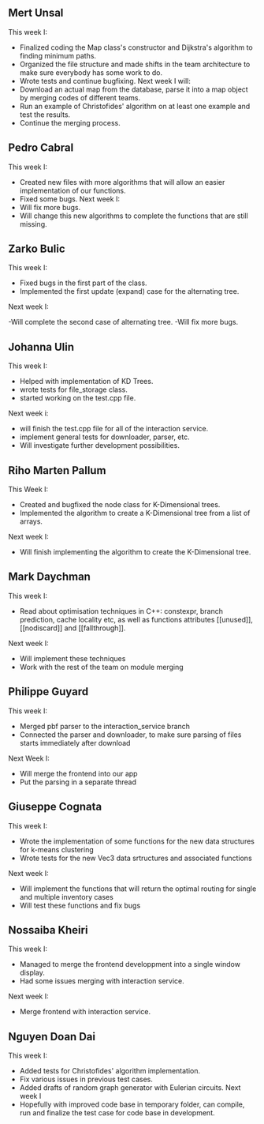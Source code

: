 ## Mert Unsal
This week I:
 - Finalized coding the Map class's constructor and Dijkstra's algorithm to finding minimum paths.
 - Organized the file structure and made shifts in the team architecture to make sure everybody has some work to do.
 - Wrote tests and continue bugfixing.
 Next week I will:
 - Download an actual map from the database, parse it into a map object by merging codes of different teams.
 - Run an example of Christofides' algorithm on at least one example and test the results.
 - Continue the merging process.

## Pedro Cabral
This week I:
 - Created new files with more algorithms that will allow an easier implementation of our functions.
 - Fixed some bugs.
Next week I:
  - Will fix more bugs.
  - Will change this new algorithms to complete the functions that are still missing.

## Zarko Bulic
This week I:
- Fixed bugs in the first part of the class.
- Implemented the first update (expand) case for the alternating tree.

Next week I:

-Will complete the second case of alternating tree.
-Will fix more bugs.


## Johanna Ulin 
This week I:
- Helped with implementation of KD Trees.
- wrote tests for file_storage class.
- started working on the test.cpp file. 

Next week i: 
- will finish the test.cpp file for all of the interaction service. 
- implement general tests for downloader, parser, etc. 
- Will investigate further development possibilities. 

## Riho Marten Pallum
 This Week I:
 - Created and bugfixed the node class for K-Dimensional trees.
 - Implemented the algorithm to create a K-Dimensional tree from a list of arrays.

 Next week I:
 - Will finish implementing the algorithm to create the K-Dimensional tree.

## Mark Daychman
This week I:
- Read about optimisation techniques in C++: constexpr, branch prediction, cache locality etc, as well as  functions attributes [[unused]], [[nodiscard]] and
[[fallthrough]].

Next week I:
- Will implement these techniques
- Work with the rest of the team on module merging

## Philippe Guyard
This week I:

 - Merged pbf parser to the interaction_service branch
 - Connected the parser and downloader, to make sure parsing of files starts immediately after download

Next Week I:
 
 - Will merge the frontend into our app
 - Put the parsing in a separate thread

## Giuseppe Cognata
This week I:
- Wrote the implementation of some functions for the new data structures for k-means clustering
- Wrote tests for the new Vec3 data srtructures and associated functions

Next week I:
- Will implement the functions that will return the optimal routing for single and multiple inventory cases
- Will test these functions and fix bugs
 
## Nossaiba Kheiri 
This week I:
- Managed to merge the frontend developpment into a single window display.
- Had some issues merging with interaction service.

Next week I: 
- Merge frontend with interaction service.

## Nguyen Doan Dai
This week I:
- Added tests for Christofides' algorithm implementation.
- Fix various issues in previous test cases.
- Added drafts of random graph generator with Eulerian circuits.
Next week I
- Hopefully with improved code base in temporary folder, can compile, run and finalize the test case for code base in development.
